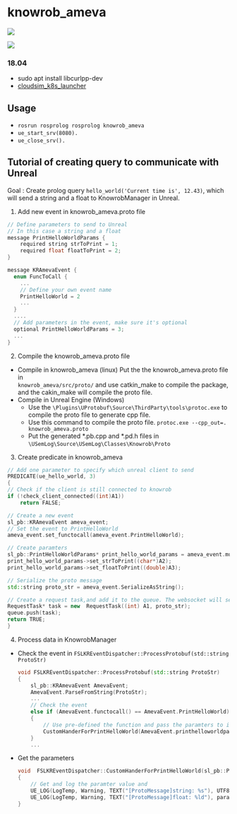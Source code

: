 
# knowrob_ameva

![](documentation/GIF/dw_sim_prospection.gif)

![](documentation/GIF/drawer_sim_prospection.gif)

### 18.04

* sudo apt install libcurlpp-dev
* [cloudsim_k8s_launcher](https://github.com/robcog-iai/cloudsim_k8s_launcher)
 
## Usage

* `rosrun rosprolog rosprolog knowrob_ameva`
* `ue_start_srv(8080).`
* `ue_close_srv().`

## Tutorial of creating query to communicate with Unreal
Goal : Create prolog query `hello_world('Current time is', 12.43)`, which will send a string and a float to KnowrobManager in Unreal.

1. Add new event in knowrob_ameva.proto file

```cpp
// Define parameters to send to Unreal
// In this case a string and a float
message PrintHelloWorldParams {
	required string strToPrint = 1;
	required float floatToPrint = 2;
}

message KRAmevaEvent {
  enum FuncToCall {
    ...
    // Define your own event name
    PrintHelloWorld = 2
    ...
  } 
  ....
  // Add parameters in the event, make sure it's optional
  optional PrintHelloWorldParams = 3;
  ...
}
```

2.  Compile the knowrob_ameva.proto file
- Compile in knowrob_ameva (linux)
Put the the knowrob_ameva.proto file in  
`knowrob_ameva/src/proto/` and use catkin_make to compile the package, and the cakin_make will compile the proto file.
- Compile in Unreal Engine (Windows)
	- Use the `\Plugins\UProtobuf\Source\ThirdParty\tools\protoc.exe` to compile the proto file to generate cpp file.
	- Use this command to compile the proto file. `protoc.exe --cpp_out=. knowrob_ameva.proto`
	- Put the generated *.pb.cpp and *.pd.h files in `\USemLog\Source\USemLog\Classes\Knowrob\Proto`
3. Create predicate in knowrob_ameva

```cpp
// Add one parameter to specify which unreal client to send
PREDICATE(ue_hello_world, 3)
{
// Check if the client is still connected to knowrob
if (!check_client_connected((int)A1))
	return FALSE;

// Create a new event
sl_pb::KRAmevaEvent ameva_event;
// Set the event to PrintHelloWorld
ameva_event.set_functocall(ameva_event.PrintHelloWorld);

// Create paramters
sl_pb::PrintHelloWorldParams* print_hello_world_params = ameva_event.mutable_printhelloworldparams();
print_hello_world_params->set_strToPrint((char*)A2);
print_hello_world_params->set_floatToPrint((double)A3);

// Serialize the proto message
std::string proto_str = ameva_event.SerializeAsString();

// Create a request task,and add it to the queue. The websocket will send it to unreal.
RequestTask* task = new  RequestTask((int) A1, proto_str);
queue.push(task);
return TRUE;
}
```

4. Process data in KnowrobManager
- Check the event in `FSLKREventDispatcher::ProcessProtobuf(std::string  ProtoStr)`
	```cpp
	void FSLKREventDispatcher::ProcessProtobuf(std::string ProtoStr)
	{
		sl_pb::KRAmevaEvent AmevaEvent;
		AmevaEvent.ParseFromString(ProtoStr);
		...
		// Check the event
		else if (AmevaEvent.functocall() == AmevaEvent.PrintHelloWorld)
		{
			// Use pre-defined the function and pass the paramters to it  
			CustomHanderForPrintHelloWorld(AmevaEvent.printhelloworldparam());
		}
		...
	```
	
- Get the parameters 

	```cpp	
	void  FSLKREventDispatcher::CustomHanderForPrintHelloWorld(sl_pb::PrintHelloWorldParams  params)
	{
		// Get and log the paramter value and 
		UE_LOG(LogTemp, Warning, TEXT("[ProtoMessage]string: %s"), UTF8_TO_TCHAR(params.strtoprint().c_str()));
		UE_LOG(LogTemp, Warning, TEXT("[ProtoMessage]float: %ld"), params.floattoprint());
	}
	```
